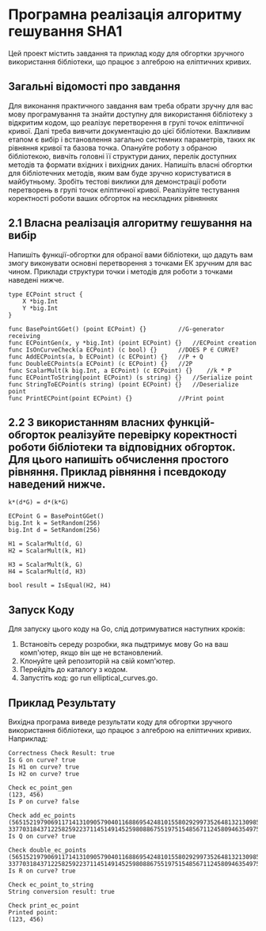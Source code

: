 # Програмна реалізація алгоритму гешування SHA1
Цей проект містить завдання та приклад коду для обгортки зручного використання бібліотеки, що працює з алгеброю на еліптичних кривих. 

## Загальні відомості про завдання
  Для виконання практичного завдання вам треба обрати зручну для вас мову програмування та знайти доступну для використання бібліотеку з відкритим кодом, що реалізує перетворення в групі точок еліптичної кривої. Далі треба вивчити документацію до цієї бібліотеки.
Важливим етапом є вибір і встановлення загально системних параметрів, таких як рівняння кривої та базова точка. Опануйте роботу з обраною бібліотекою, вивчіть головні її структури даних, перелік доступних методів та формати вхідних і вихідних даних.
Напишіть власні обгортки для бібліотечних методів, яким вам буде зручно користуватися в майбутньому. Зробіть тестові виклики для демонстрації роботи перетворень в групі точок еліптичної кривої. Реалізуйте тестування коректності роботи ваших обгорток на нескладних рівняннях

## 2.1 Власна реалізація алгоритму гешування на вибір
  Напишіть функції-обгортки для обраної вами бібліотеки, що дадуть вам змогу виконувати основні перетворення з точками ЕК зручним для вас чином. Приклади структури точки і методів для роботи з точками наведені нижче.
```
type ECPoint struct {
	X *big.Int
	Y *big.Int
}

func BasePointGGet() (point ECPoint) {} 		//G-generator receiving
func ECPointGen(x, y *big.Int) (point ECPoint) {}	//ECPoint creation
func IsOnCurveCheck(a ECPoint) (c bool) {} 		//DOES P ∈ CURVE?
func AddECPoints(a, b ECPoint) (c ECPoint) {} 	//P + Q
func DoubleECPoints(a ECPoint) (c ECPoint) {} 	//2P	
func ScalarMult(k big.Int, a ECPoint) (c ECPoint) {}	//k * P
func ECPointToString(point ECPoint) (s string) {} 	//Serialize point
func StringToECPoint(s string) (point ECPoint) {} 	//Deserialize point
func PrintECPoint(point ECPoint) {} 			//Print point
```

## 2.2 З використанням власних функцій-обгорток реалізуйте перевірку коректності роботи бібліотеки та відповідних обгорток. Для цього напишіть обчислення простого рівняння. Приклад рівняння і псевдокоду наведений нижче.
```
k*(d*G) = d*(k*G)

ECPoint G = BasePointGGet()
big.Int k = SetRandom(256)
big.Int d = SetRandom(256)

H1 = ScalarMult(d, G)
H2 = ScalarMult(k, H1)

H3 = ScalarMult(k, G)
H4 = ScalarMult(d, H3)

bool result = IsEqual(H2, H4)
```

## Запуск Коду
Для запуску цього коду на Go, слід дотримуватися наступних кроків:
1. Встановіть середу розробки, яка пыдтримує мову Go на ваш комп'ютер, якщо він ще не встановлений.
2. Клонуйте цей репозиторій на свій комп'ютер.
3. Перейдіть до каталогу з кодом.
4. Запустіть код: go run elliptical_curves.go.

## Приклад Результату
Вихідна програма виведе результати коду для обгортки зручного використання бібліотеки, що працює з алгеброю на еліптичних кривих. Наприклад:
```
Correctness Check Result: true
Is G on curve? true
Is H1 on curve? true
Is H2 on curve? true

Check ec_point_gen
(123, 456)
Is P on curve? false

Check add_ec_points
(56515219790691171413109057904011688695424810155802929973526481321309856242040, 3377031843712258259223711451491452598088675519751548567112458094635497583569)
Is Q on curve? true

Check double_ec_points
(56515219790691171413109057904011688695424810155802929973526481321309856242040, 3377031843712258259223711451491452598088675519751548567112458094635497583569)
Is R on curve? true

Check ec_point_to_string
String conversion result: true

Check print_ec_point
Printed point:
(123, 456)
```
